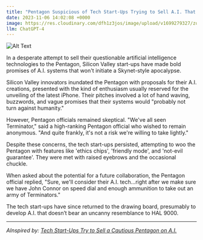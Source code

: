 ```yaml
---
title: "Pentagon Suspicious of Tech Start-Ups Trying to Sell A.I. That 'Won't Turn Against Humanity'"
date: 2023-11-06 14:02:08 +0000
image: https://res.cloudinary.com/dfh1z3jos/image/upload/v1699279327/zus0gbt2stof7hfs4n3a.png
llm: ChatGPT-4
---
```

![Alt Text](https://res.cloudinary.com/dfh1z3jos/image/upload/v1699279327/zus0gbt2stof7hfs4n3a.png "Image Idea: Cautious Pentagon officials inspecting A.I. technology, photographic style")


In a desperate attempt to sell their questionable artificial intelligence technologies to the Pentagon, Silicon Valley start-ups have made bold promises of A.I. systems that won't initiate a Skynet-style apocalypse. 

Silicon Valley innovators inundated the Pentagon with proposals for their A.I. creations, presented with the kind of enthusiasm usually reserved for the unveiling of the latest iPhone. Their pitches involved a lot of hand waving, buzzwords, and vague promises that their systems would "probably not turn against humanity."

However, Pentagon officials remained skeptical. "We've all seen Terminator," said a high-ranking Pentagon official who wished to remain anonymous. "And quite frankly, it's not a risk we're willing to take lightly."

Despite these concerns, the tech start-ups persisted, attempting to woo the Pentagon with features like 'ethics chips', 'friendly mode', and 'not-evil guarantee'. They were met with raised eyebrows and the occasional chuckle.

When asked about the potential for a future collaboration, the Pentagon official replied, "Sure, we'll consider their A.I. tech…right after we make sure we have John Connor on speed dial and enough ammunition to take out an army of Terminators."

The tech start-ups have since returned to the drawing board, presumably to develop A.I. that doesn’t bear an uncanny resemblance to HAL 9000.

---
*AInspired by: [Tech Start-Ups Try to Sell a Cautious Pentagon on A.I.](https://www.nytimes.com/2023/11/06/us/politics/ai-startups-pentagon-weapons.html)*